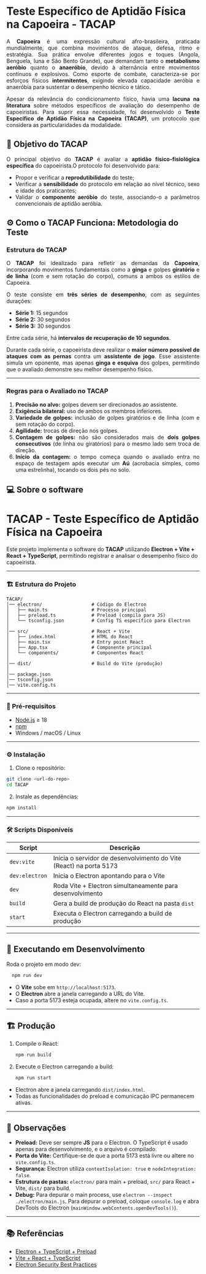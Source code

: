 # Teste Específico de Aptidão Física na Capoeira - TACAP

<div align="justify">
  
A **Capoeira** é uma expressão cultural afro-brasileira, praticada mundialmente, que combina movimentos de ataque, defesa, ritmo e estratégia. Sua prática envolve diferentes
jogos e toques (Angola, Benguela, Iuna e São Bento Grande), que demandam tanto o **metabolismo aeróbio** quanto o **anaeróbio**, devido à alternância entre movimentos
contínuos e explosivos. Como esporte de combate, caracteriza-se por esforços físicos **intermitentes**, exigindo elevada capacidade aeróbia e anaeróbia para sustentar o
desempenho técnico e tático.  

Apesar da relevância do condicionamento físico, havia uma **lacuna na literatura** sobre métodos específicos de avaliação do desempenho de capoeiristas. Para suprir essa
necessidade, foi desenvolvido o **Teste Específico de Aptidão Física na Capoeira (TACAP)**, um protocolo que considera as particularidades da modalidade.  
</div>

## 🎯 Objetivo do TACAP

<div align="justify">
  
O principal objetivo do **TACAP** é avaliar a **aptidão físico-fisiológica específica** do capoeirista.O protocolo foi desenvolvido para:  

- Propor e verificar a **reprodutibilidade** do teste;  
- Verificar a **sensibilidade** do protocolo em relação ao nível técnico, sexo e idade dos praticantes;  
- Validar o **componente aeróbio** do teste, associando-o a parâmetros convencionais de aptidão aeróbia.  
</div>


## ⚙️ Como o TACAP Funciona: Metodologia do Teste

### Estrutura do TACAP  

<div align="justify">
  
O **TACAP** foi idealizado para refletir as demandas da **Capoeira**, incorporando movimentos fundamentais como a **ginga** e golpes **giratório** e **de linha** (com e sem 
rotação do corpo), comuns a ambos os estilos de Capoeira.  

O teste consiste em **três séries de desempenho**, com as seguintes durações:  
- **Série 1:** 15 segundos  
- **Série 2:** 30 segundos  
- **Série 3:** 30 segundos  

Entre cada série, há **intervalos de recuperação de 10 segundos**.  

Durante cada série, o capoeirista deve realizar o **maior número possível de ataques com as pernas** contra um **assistente de jogo**. Esse assistente simula um oponente, mas
apenas **ginga e esquiva** dos golpes, permitindo que o avaliado demonstre seu melhor desempenho físico.  
</div>

---

### Regras para o Avaliado no TACAP  

<div align="justify">
  
1. **Precisão no alvo:** golpes devem ser direcionados ao assistente.  
2. **Exigência bilateral:** uso de ambos os membros inferiores.  
3. **Variedade de golpes:** inclusão de golpes giratórios e de linha (com e sem rotação do corpo).  
4. **Agilidade:** trocas de direção nos golpes.  
5. **Contagem de golpes:** não são considerados mais de **dois golpes consecutivos** (de linha ou giratórios) para o mesmo lado sem troca de direção.  
6. **Início da contagem:** o tempo começa quando o avaliado entra no espaço de testagem após executar um **Aú** (acrobacia simples, como uma estrelinha), tocando os dois pés
no solo.  
</div>

## 💻 Sobre o software
# TACAP - Teste Específico de Aptidão Física na Capoeira

Este projeto implementa o software do **TACAP** utilizando **Electron + Vite + React + TypeScript**, permitindo registrar e analisar o desempenho físico do capoeirista.

---

### 🏗 Estrutura do Projeto

```
TACAP/
│── electron/                  # Código do Electron
│   ├── main.ts                # Processo principal
│   ├── preload.ts             # Preload (compila para JS)
│   └── tsconfig.json          # Config TS específico para Electron
│
│── src/                       # React + Vite
│   ├── index.html             # HTML do React
│   ├── main.tsx               # Entry point React
│   ├── App.tsx                # Componente principal
│   └── components/            # Componentes React
│
│── dist/                      # Build do Vite (produção)
│
│── package.json
│── tsconfig.json
│── vite.config.ts
```

---

### 💾 Pré-requisitos

* [Node.js](https://nodejs.org/) ≥ 18
* [npm](https://www.npmjs.com/)
* Windows / macOS / Linux

---

### ⚙️ Instalação

1. Clone o repositório:

```bash
git clone <url-do-repo>
cd TACAP
```

2. Instale as dependências:

```bash
npm install
```

---

### 🛠 Scripts Disponíveis

| Script         | Descrição                                                          |
| -------------- | ------------------------------------------------------------------ |
| `dev:vite`     | Inicia o servidor de desenvolvimento do Vite (React) na porta 5173 |
| `dev:electron` | Inicia o Electron apontando para o Vite                            |
| `dev`          | Roda Vite + Electron simultaneamente para desenvolvimento          |
| `build`        | Gera a build de produção do React na pasta `dist`                  |
| `start`        | Executa o Electron carregando a build de produção                  |

---

## 🚀 Executando em Desenvolvimento

Roda o projeto em modo dev:

```bash
  npm run dev
```

* O **Vite** sobe em `http://localhost:5173`.
* O **Electron** abre a janela carregando a URL do Vite.
* Caso a porta 5173 esteja ocupada, altere no `vite.config.ts`.

---

## 🏗 Produção

1. Compile o React:

    ```bash
    npm run build
    ```

2. Execute o Electron carregando a build:
    
    ```bash
    npm run start
    ```

* Electron abre a janela carregando `dist/index.html`.
* Todas as funcionalidades do preload e comunicação IPC permanecem ativas.

---

## 📌 Observações

* **Preload:** Deve ser sempre **JS** para o Electron. O TypeScript é usado apenas para desenvolvimento, e o arquivo é compilado.
* **Porta do Vite:** Certifique-se de que a porta 5173 está livre ou altere no `vite.config.ts`.
* **Segurança:** Electron utiliza `contextIsolation: true` e `nodeIntegration: false`.
* **Estrutura de pastas:** `electron/` para main + preload, `src/` para React + Vite, `dist/` para build.
* **Debug:** Para depurar o main process, use `electron --inspect ./electron/main.js`. Para depurar o preload, coloque `console.log` e abra DevTools do Electron (`mainWindow.webContents.openDevTools()`).

---

## 📚 Referências

* [Electron + TypeScript + Preload](https://www.electronjs.org/docs/latest/tutorial/typescript)
* [Vite + React + TypeScript](https://vitejs.dev/guide/#scaffolding-your-first-vite-project)
* [Electron Security Best Practices](https://www.electronjs.org/docs/latest/tutorial/security)
